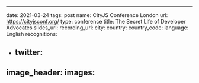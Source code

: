 ---
date: 2021-03-24
tags: post
name: CityJS Conference London
url: https://cityjsconf.org/
type: conference
title: The Secret Life of Developer Advocates
slides_url: 
recording_url: 
city: 
country: 
country_code: 
language: English
recognitions:
  - twitter:
    - 
image_header: 
images:
  - 

